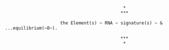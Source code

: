 


                                                 *
                                                ***

                         the Element(s) ~ RNA ~ signature(s) ~ & ...equilibrium(~0~).
               
                                                ***
                                                 *
                                              
